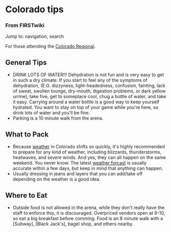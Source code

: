 # Colorado tips

### From FIRSTwiki

Jump to: navigation, search

For those attending the [Colorado Regional](Colorado_Regional
"Colorado Regional" ).


## General Tips

  * DRINK LOTS OF WATER!!! Dehydration is not fun and is very easy to get in such a dry climate. If you start to feel any of the symptoms of dehydration, (E.G. dizzyness, light-headedness, confusion, fainting, lack of sweat, swollen tounge, dry-mouth, digestion problems, or dark yellow urrine), take five, get to someplace cool, chug a bottle of water, and take it easy. Carrying around a water bottle is a good way to keep yourself hydrated. You want to stay on top of your game while you're here, so drink lots of water and you'll be fine. 
  * Parking is a 10 minute walk from the arena. 


## What to Pack

  * Because [weather](http://weather.cnn.com/weather/forecast.jsp?locCode=DEN "http://weather.cnn.com/weather/forecast.jsp?locCode=DEN" ) in Colorado shifts so quickly, it's highly recommended to prepare for any kind of weather, including blizzards, thunderstorms, heatwaves, and severe winds. And yes, they can all happen on the same weekend. You never know. The latest [weather forcast](http://weather.cnn.com/weather/forecast.jsp?locCode=DEN "http://weather.cnn.com/weather/forecast.jsp?locCode=DEN" ) is usually accurate within a few days, but keep in mind that anything can happen. 
  * Usually dressing in jeans and layers that you can add/take off depending on the weather is a good idea. 


## Where to Eat

  * Outside food is not allowed in the arena, while they don't really have the staff to enforce this, it is discouraged. Overpriced vendors open at 9-10, so eat a big breakfast before comming. Food is an 8 minute walk with a [Subway], [Black Jack's], bagel shop, and others nearby. 

